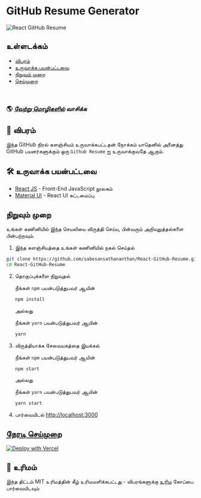 # GitHub Resume Generator

![React GitHub Resume](../src/assets/readme/screenshot.png)

## உள்ளடக்கம்

- [விபரம்](#about)
- [உருவாக்க பயன்பட்டவை](#️built-with)
- [நிறுவும் முறை](#installation)
- [செய்முறை](#live-demo)

<br>

### 🌎 _[வேற்று மொழிகளில்](./Translations.md) வாசிக்க_

<h2 id='about'>🤔 விபரம்</h2>

இந்த GitHub நிரல் களஞ்சியம் உருவாக்கபட்டதன் நோக்கம் யாதெனில் அனைத்து GitHub பயனர்களுக்கும் ஒரு `Github Resume` ஐ உருவாக்குவதே ஆகும்.

<h2 id='built-with'>🛠️ உருவாக்க பயன்பட்டவை</h2>

- [React JS](https://reactjs.org/) - Front-End JavaScript நூலகம்
- [Material UI](https://material-ui.com/) - React UI கட்டமைப்பு

<h2 id='installation'>நிறுவும் முறை</h2>

உங்கள் கணினியில் இந்த செயலியை விருத்தி செய்ய, பின்வரும் அறிவுறுத்தல்களை பின்பற்றவும்.

1. இந்த களஞ்சியத்தை உங்கள் கணினியில் நகல் செய்தல்

```bash
git clone https://github.com/sabesansathananthan/React-GitHub-Resume.git
cd React-GitHub-Resume
```

2. தொகுப்புக்களை நிறுவுதல்

   நீங்கள் `npm` பயன்படுத்துபவர் ஆயின்

   ```bash
   npm install
   ```

   அல்லது

   நீங்கள் `yarn` பயன்படுத்துபவர் ஆயின்

   ```bash
   yarn
   ```

3. விருத்தியாக்க சேவையகத்தை இயக்கல்

   நீங்கள் `npm` பயன்படுத்துபவர் ஆயின்

   ```bash
   npm start
   ```

   அல்லது

   நீங்கள் `yarn` பயன்படுத்துபவர் ஆயின்

   ```bash
   yarn start
   ```

4. பார்வையிடல் <http://localhost:3000>

<h2 id='live-demo'><a href="https://react-github-resume.vercel.app/">நேரடி செய்முறை</a></h2>

[![Deploy with Vercel](https://vercel.com/button)](https://vercel.com/new/git/external?repository-url=https://github.com/sabesansathananthan/React-GitHub-Resume)

## 📄 உரிமம்

இந்த திட்டம் MIT உரிமத்தின் கீழ் உரிமமளிக்கபட்டது - விபரங்களுக்கு [உரிம](../LICENSE) கோப்பை பார்வையிடவும்
